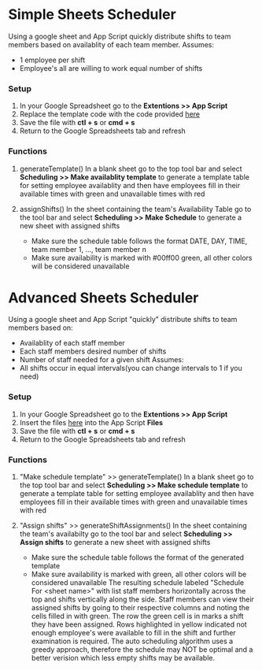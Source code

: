 # Simple Sheets Scheduler
Using a google sheet and App Script quickly distribute shifts to team members based on availablity of each team member.
Assumes:
 - 1 employee per shift
 - Employee's all are willing to work equal number of shifts

### Setup
1. In your Google Spreadsheet go to the **Extentions >> App Script**
2. Replace the template code with the code provided [here](scheduler.gs)
3. Save the file with **ctl + s** or **cmd + s**
4. Return to the Google Spreadsheets tab and refresh

### Functions
1. generateTemplate()
In a blank sheet go to the top tool bar and select **Scheduling >> Make availablity template** to generate a template table for setting employee availablity and then have employees fill in their available times with green and unavailable times with red

2. assignShifts()
In the sheet containing the team's Availability Table go to the tool bar and select **Scheduling >> Make Schedule** to generate a new sheet with assigned shifts
   - Make sure the schedule table follows the format DATE, DAY, TIME, team member 1, ..., team member n
   - Make sure availability is marked with #00ff00 green, all other colors will be considered unavailable

# Advanced Sheets Scheduler
Using a google sheet and App Script "quickly" distribute shifts to team members based on:
 - Availablity of each staff member
 - Each staff members desired number of shifts
 - Number of staff needed for a given shift
Assumes:
 - All shifts occur in equal intervals(you can change intervals to 1 if you need)

### Setup
1. In your Google Spreadsheet go to the **Extentions >> App Script**
2. Insert the files [here](/AdvancedScheduler) into the App Script **Files**
3. Save the file with **ctl + s** or **cmd + s**
4. Return to the Google Spreadsheets tab and refresh

### Functions
1. "Make schedule template" >> generateTemplate()
In a blank sheet go to the top tool bar and select **Scheduling >> Make schedule template** to generate a template table for setting employee availablity and then have employees fill in their available times with green and unavailable times with red

2. "Assign shifts" >> generateShiftAssignments()
In the sheet containing the team's availabilty go to the tool bar and select **Scheduling >> Assign shifts** to generate a new sheet with assigned shifts
   - Make sure the schedule table follows the format of the generated template
   - Make sure availability is marked with green, all other colors will be considered unavailable
The resulting schedule labeled "Schedule For \<sheet name\>" with list staff members horizontally across the top and shifts vertically along the side. Staff members can view their assigned shifts by going to their respective columns and noting the cells filled in with green. The row the green cell is in marks a shift they have been assigned. Rows highlighted in yellow indicated not enough employee's were available to fill in the shift and further examination is required. The auto scheduling algorithm uses a greedy approach, therefore the schedule may NOT be optimal and a better verision which less empty shifts may be available.


